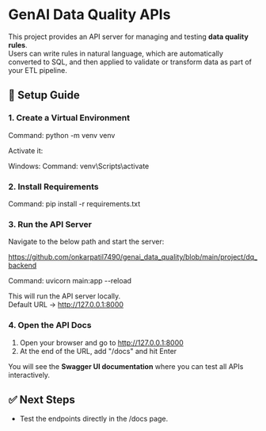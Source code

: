 # GenAI Data Quality APIs

This project provides an API server for managing and testing **data quality rules**.  
Users can write rules in natural language, which are automatically converted to SQL, and then applied to validate or transform data as part of your ETL pipeline.  

## 🚀 Setup Guide

### 1. Create a Virtual Environment
Command: python -m venv venv

Activate it:

Windows:
Command: venv\Scripts\activate

### 2. Install Requirements
Command: pip install -r requirements.txt

### 3. Run the API Server

Navigate to the below path and start the server:

https://github.com/onkarpatil7490/genai_data_quality/blob/main/project/dq_backend

Command: uvicorn main:app --reload

This will run the API server locally.  
Default URL → http://127.0.0.1:8000

### 4. Open the API Docs
1. Open your browser and go to http://127.0.0.1:8000  
2. At the end of the URL, add "/docs" and hit Enter  

You will see the **Swagger UI documentation** where you can test all APIs interactively.   


## ✅ Next Steps
- Test the endpoints directly in the /docs page.    
